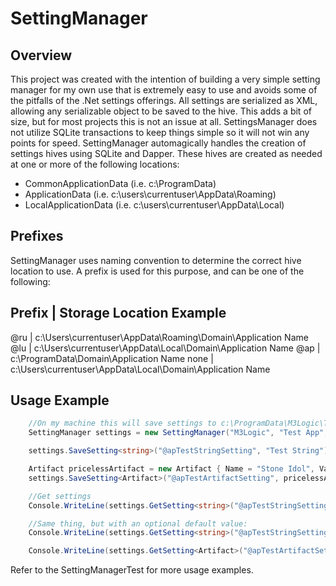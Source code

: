 # SettingManager

## Overview
This project was created with the intention of building a very simple setting manager for my own use that is extremely easy to use and avoids some of the pitfalls of the .Net settings offerings.
All settings are serialized as XML, allowing any serializable object to be saved to the hive. This adds a bit of size, but for most projects this is not an issue at all.
SettingsManager does not utilize SQLite transactions to keep things simple so it will not win any points for speed.
SettingManager automagically handles the creation of settings hives using SQLite and Dapper. These hives are created as needed at one or more of the following locations:
* CommonApplicationData (i.e. c:\ProgramData\)
* ApplicationData (i.e. c:\users\currentuser\AppData\Roaming\)
* LocalApplicationData (i.e. c:\users\currentuser\AppData\Local\)

## Prefixes

SettingManager uses naming convention to determine the correct hive location to use.
A prefix is used for this purpose, and can be one of the following:

Prefix  |   Storage Location Example
------------------------------------------------------------------------
@ru     |   c:\Users\currentuser\AppData\Roaming\Domain\Application Name
@lu     |   c:\Users\currentuser\AppData\Local\Domain\Application Name
@ap     |   c:\ProgramData\Domain\Application Name
none    |   c:\Users\currentuser\AppData\Local\Domain\Application Name

## Usage Example

```c#
    //On my machine this will save settings to c:\ProgramData\M3Logic\Test App\Settings.db
    SettingManager settings = new SettingManager("M3Logic", "Test App", "Settings.db");

    settings.SaveSetting<string>("@apTestStringSetting", "Test String");

    Artifact pricelessArtifact = new Artifact { Name = "Stone Idol", Value = 500.00M };
    settings.SaveSetting<Artifact>("@apTestArtifactSetting", pricelessArtifact);

    //Get settings
    Console.WriteLine(settings.GetSetting<string>("@apTestStringSetting"));

    //Same thing, but with an optional default value:
    Console.WriteLine(settings.GetSetting<string>("@apTestStringSetting","Test string"));

    Console.WriteLine(settings.GetSetting<Artifact>("@apTestArtifactSetting").Name);
```
Refer to the SettingManagerTest for more usage examples.